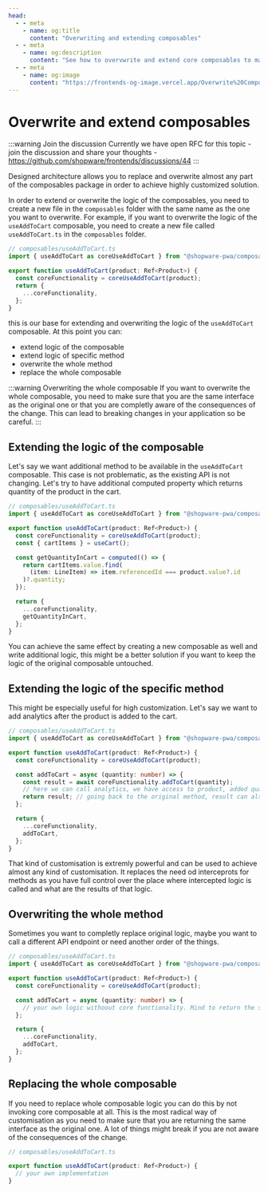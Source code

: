```yaml
---
head:
  - - meta
    - name: og:title
      content: "Overwriting and extending composables"
  - - meta
    - name: og:description
      content: "See how to overvwrite and extend core composables to make the logic work for every usecase"
  - - meta
    - name: og:image
      content: "https://frontends-og-image.vercel.app/Overwrite%20Composables.png"
---
```


# Overwrite and extend composables

:::warning Join the discussion
Currently we have open RFC for this topic - join the discussion and share your thoughts - https://github.com/shopware/frontends/discussions/44
:::

Designed architecture allows you to replace and overwrite almost any part of the composables package in order to achieve highly customized solution.

In order to extend or overwrite the logic of the composables, you need to create a new file in the `composables` folder with the same name as the one you want to overwrite. For example, if you want to overwrite the logic of the `useAddToCart` composable, you need to create a new file called `useAddToCart.ts` in the `composables` folder.

```ts
// composables/useAddToCart.ts
import { useAddToCart as coreUseAddToCart } from "@shopware-pwa/composables-next";

export function useAddToCart(product: Ref<Product>) {
  const coreFunctionality = coreUseAddToCart(product);
  return {
    ...coreFunctionality,
  };
}
```

this is our base for extending and overwriting the logic of the `useAddToCart` composable.
At this point you can:

- extend logic of the composable
- extend logic of specific method
- overwrite the whole method
- replace the whole composable

:::warning Overwriting the whole composable
If you want to overwrite the whole composable, you need to make sure that you are the same interface as the original one or that you are completly aware of the consequences of the change. This can lead to breaking changes in your application so be careful.
:::

## Extending the logic of the composable

Let's say we want additional method to be available in the `useAddToCart` composable.
This case is not problematic, as the existing API is not changing. Let's try to have additional computed property which returns quantity of the product in the cart.

```ts
// composables/useAddToCart.ts
import { useAddToCart as coreUseAddToCart } from "@shopware-pwa/composables-next";

export function useAddToCart(product: Ref<Product>) {
  const coreFunctionality = coreUseAddToCart(product);
  const { cartItems } = useCart();

  const getQuantityInCart = computed(() => {
    return cartItems.value.find(
      (item: LineItem) => item.referencedId === product.value?.id
    )?.quantity;
  });

  return {
    ...coreFunctionality,
    getQuantityInCart,
  };
}
```

You can achieve the same effect by creating a new composable as well and write additional logic, this might be a better solution if you want to keep the logic of the original composable untouched.

## Extending the logic of the specific method

This might be especially useful for high customization. Let's say we want to add analytics after the product is added to the cart.

```ts
// composables/useAddToCart.ts
import { useAddToCart as coreUseAddToCart } from "@shopware-pwa/composables-next";

export function useAddToCart(product: Ref<Product>) {
  const coreFunctionality = coreUseAddToCart(product);

  const addToCart = async (quantity: number) => {
    const result = await coreFunctionality.addToCart(quantity);
    // here we can call analytics, we have access to product, added quantity and result of the core addToCart method
    return result; // going back to the original method, result can also be modified by you
  };

  return {
    ...coreFunctionality,
    addToCart,
  };
}
```

That kind of customisation is extremly powerful and can be used to achieve almost any kind of customisation. It replaces the need od interceprots for methods as you have full control over the place where intercepted logic is called and what are the results of that logic.

## Overwriting the whole method

Sometimes you want to completly replace original logic, maybe you want to call a different API endpoint or need another order of the things.

```ts
// composables/useAddToCart.ts
import { useAddToCart as coreUseAddToCart } from "@shopware-pwa/composables-next";

export function useAddToCart(product: Ref<Product>) {
  const coreFunctionality = coreUseAddToCart(product);

  const addToCart = async (quantity: number) => {
    // your own logic withoout core functionality. Mind to return the same interface as the original one and change it only if you know what you're doing
  };

  return {
    ...coreFunctionality,
    addToCart,
  };
}
```

## Replacing the whole composable

If you need to replace whole composable logic you can do this by not invoking core composable at all. This is the most radical way of customisation as you need to make sure that you are returning the same interface as the original one. A lot of things might break if you are not aware of the consequences of the change.

```ts
// composables/useAddToCart.ts

export function useAddToCart(product: Ref<Product>) {
  // your own implementation
}
```
